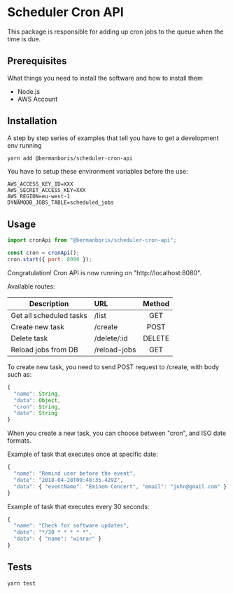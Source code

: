 # Scheduler Cron API

This package is responsible for adding up cron jobs to the queue when the time is due.

## Prerequisites

What things you need to install the software and how to install them

* Node.js
* AWS Account

## Installation

A step by step series of examples that tell you have to get a development env running

```bash
yarn add @bermanboris/scheduler-cron-api
```

You have to setup these environment variables before the use:

```
AWS_ACCESS_KEY_ID=XXX
AWS_SECRET_ACCESS_KEY=XXX
AWS_REGION=eu-west-1
DYNAMODB_JOBS_TABLE=scheduled_jobs
```

## Usage

```js
import cronApi from "@bermanboris/scheduler-cron-api";

const cron = cronApi();
cron.start({ port: 8080 });
```

Congratulation! Cron API is now running on "http://localhost:8080".

Available routes:

| Description             | URL          | Method |
| ----------------------- | :----------- | :----: |
| Get all scheduled tasks | /list        |  GET   |
| Create new task         | /create      |  POST  |
| Delete task             | /delete/:id  | DELETE |
| Reload jobs from DB     | /reload-jobs |  GET   |

To create new task, you need to send POST request to /create, with body such as:

```js
{
  "name": String,
  "data": Object,
  "cron": String,
  "date": String
}
```

When you create a new task, you can choose between "cron", and ISO date formats.

Example of task that executes once at specific date:

```js
{
  "name": "Remind user before the event",
  "date": "2018-04-28T09:48:35.429Z",
  "data": { "eventName": "Eminem Concert", "email": "john@gmail.com" }
}
```

Example of task that executes every 30 seconds:

```js
{
  "name": "Check for software updates",
  "date": "*/30 * * * * *",
  "data": { "name": "winrar" }
}
```

## Tests

```bash
yarn test
```
